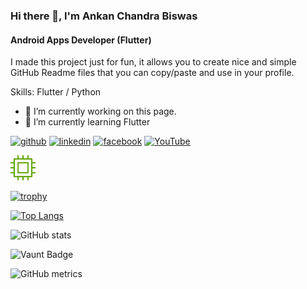 ### Hi there 👋, I'm Ankan Chandra Biswas
#### Android Apps Developer (Flutter)
I made this project just for fun, it allows you to create nice and simple GitHub Readme files that you can copy/paste and use in your profile.

Skills: Flutter / Python

- 🔭 I’m currently working on this page. 
- 🌱 I’m currently learning Flutter 


[<img src='https://cdn.jsdelivr.net/npm/simple-icons@3.0.1/icons/github.svg' alt='github' height='40'>](https://github.com/https://github.com/Ankan121)  [<img src='https://cdn.jsdelivr.net/npm/simple-icons@3.0.1/icons/linkedin.svg' alt='linkedin' height='40'>](https://www.linkedin.com/in/https://www.linkedin.com/in/ankanchandrabiswas//)  [<img src='https://cdn.jsdelivr.net/npm/simple-icons@3.0.1/icons/facebook.svg' alt='facebook' height='40'>](https://www.facebook.com/https://www.facebook.com/ankan.biswas.545849?mibextid=ZbWKwL)  [<img src='https://cdn.jsdelivr.net/npm/simple-icons@3.0.1/icons/youtube.svg' alt='YouTube' height='40'>](https://www.youtube.com/channel/UCu-kqat6zZZjHbbSdnxnM7Q)  

<a href='https://docs.github.com/en/developers'><img src='https://raw.githubusercontent.com/acervenky/animated-github-badges/master/assets/devbadge.gif' width='40' height='40'></a> 

[![trophy](https://github-profile-trophy.vercel.app/?username=https://github.com/Ankan121)](https://github.com/ryo-ma/github-profile-trophy)

[![Top Langs](https://github-readme-stats.vercel.app/api/top-langs/?username=https://github.com/Ankan121)](https://github.com/anuraghazra/github-readme-stats)

![GitHub stats](https://github-readme-stats.vercel.app/api?username=https://github.com/Ankan121&show_icons=true)  

![Vaunt Badge](https://api.vaunt.dev/v1/github/entities/https://github.com/Ankan121/contributions?format=svg&private=false)  

![GitHub metrics](https://metrics.lecoq.io/https://github.com/Ankan121)  

